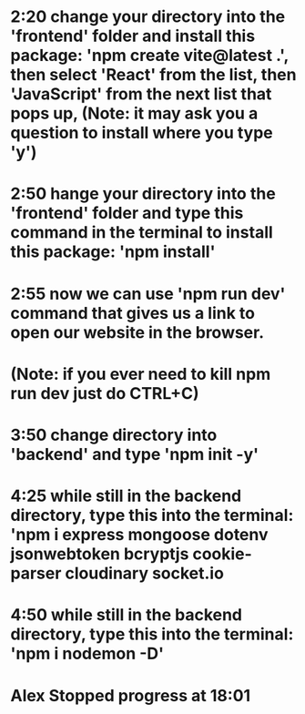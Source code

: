 # 2:20 change your directory into the 'frontend' folder and install this package: 'npm create vite@latest .', then select 'React' from the list, then 'JavaScript' from the next list that pops up, (Note: it may ask you a question to install where you type 'y')

# 2:50 hange your directory into the 'frontend' folder and type this command in the terminal to install this package: 'npm install'

# 2:55 now we can use 'npm run dev' command that gives us a link to open our website in the browser.
# (Note: if you ever need to kill npm run dev just do CTRL+C)

# 3:50 change directory into 'backend' and type 'npm init -y'

# 4:25 while still in the backend directory, type this into the terminal: 'npm i express mongoose dotenv jsonwebtoken bcryptjs cookie-parser cloudinary socket.io

# 4:50 while still in the backend directory, type this into the terminal: 'npm i nodemon -D'

# Alex Stopped progress at 18:01